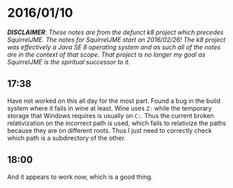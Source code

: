 # 2016/01/10

***DISCLAIMER***: _These notes are from the defunct k8 project which_
_precedes SquirrelJME. The notes for SquirrelJME start on 2016/02/26!_
_The k8 project was effectively a Java SE 8 operating system and as such_
_all of the notes are in the context of that scope. That project is no_
_longer my goal as SquirrelJME is the spiritual successor to it._

## 17:38

Have not worked on this all day for the most part. Found a bug in the build
system where it fails in wine at least. Wine uses `Z:` while the temporary
storage that Windows requires is usually on `C:`. Thus the current broken
relativization on the incorrect path is used, which fails to relativize the
paths because they are on different roots. Thus I just need to correctly
check which path is a subdirectory of the other.

## 18:00

And it appears to work now, which is a good thing.

